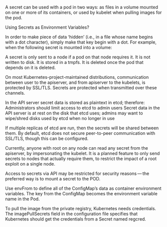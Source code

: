A secret can be used with a pod in two ways: as files in a volume mounted on one or more of its containers, or used by kubelet when pulling images for the pod.

Using Secrets as Environment Variables?

In order to make piece of data ‘hidden’ (i.e., in a file whose name begins with a dot character), simply make that key begin with a dot. For example, when the following secret is mounted into a volume:

A secret is only sent to a node if a pod on that node requires it. It is not written to disk. It is stored in a tmpfs. It is deleted once the pod that depends on it is deleted.

On most Kubernetes-project-maintained distributions, communication between user to the apiserver, and from apiserver to the kubelets, is protected by SSL/TLS. Secrets are protected when transmitted over these channels.

In the API server secret data is stored as plaintext in etcd; therefore:
Administrators should limit access to etcd to admin users
Secret data in the API server is at rest on the disk that etcd uses; admins may want to wipe/shred disks used by etcd when no longer in use

If multiple replicas of etcd are run, then the secrets will be shared between them. By default, etcd does not secure peer-to-peer communication with SSL/TLS, though this can be configured.

Currently, anyone with root on any node can read any secret from the apiserver, by impersonating the kubelet. It is a planned feature to only send secrets to nodes that actually require them, to restrict the impact of a root exploit on a single node.

Access to secrets via API may be restricted for security reasons — the preferred way is to mount a secret to the POD.

Use envFrom to define all of the ConfigMap’s data as container environment variables. The key from the ConfigMap becomes the environment variable name in the Pod.

To pull the image from the private registry, Kubernetes needs credentials. The imagePullSecrets field in the configuration file specifies that Kubernetes should get the credentials from a Secret named regcred.
